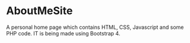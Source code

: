 # AboutMeSite

A personal home page which contains HTML, CSS, Javascript and some PHP code. IT is being made using Bootstrap 4.
